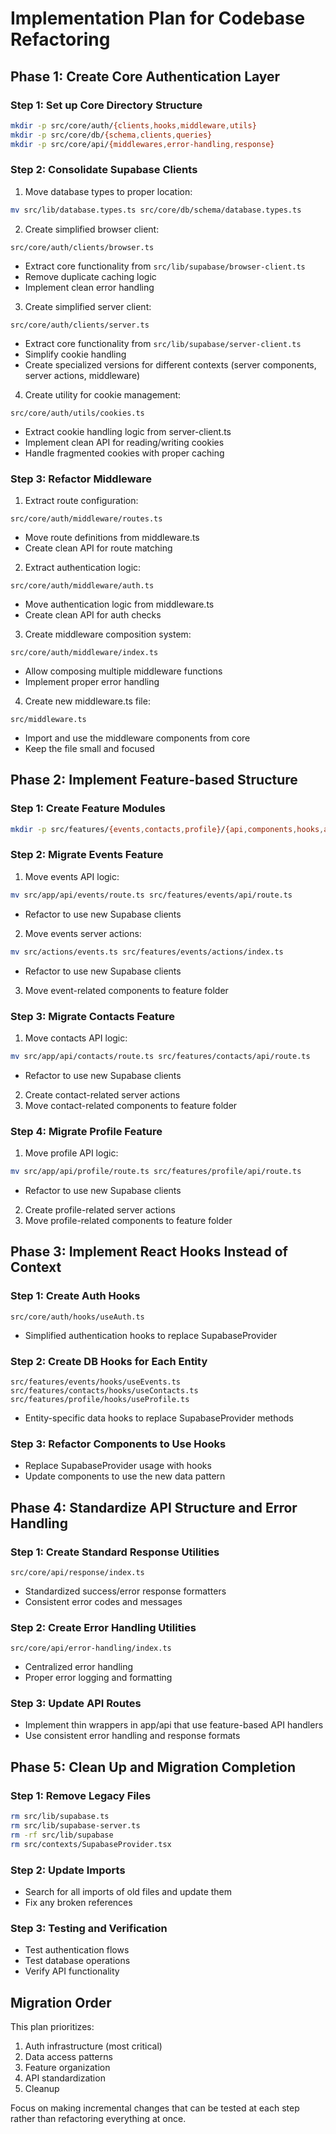 # Implementation Plan for Codebase Refactoring

## Phase 1: Create Core Authentication Layer

### Step 1: Set up Core Directory Structure
```bash
mkdir -p src/core/auth/{clients,hooks,middleware,utils}
mkdir -p src/core/db/{schema,clients,queries}
mkdir -p src/core/api/{middlewares,error-handling,response}
```

### Step 2: Consolidate Supabase Clients
1. Move database types to proper location:
```bash
mv src/lib/database.types.ts src/core/db/schema/database.types.ts
```

2. Create simplified browser client:
```
src/core/auth/clients/browser.ts
```
- Extract core functionality from `src/lib/supabase/browser-client.ts`
- Remove duplicate caching logic
- Implement clean error handling

3. Create simplified server client:
```
src/core/auth/clients/server.ts
```
- Extract core functionality from `src/lib/supabase/server-client.ts`
- Simplify cookie handling
- Create specialized versions for different contexts (server components, server actions, middleware)

4. Create utility for cookie management:
```
src/core/auth/utils/cookies.ts
```
- Extract cookie handling logic from server-client.ts
- Implement clean API for reading/writing cookies
- Handle fragmented cookies with proper caching

### Step 3: Refactor Middleware
1. Extract route configuration:
```
src/core/auth/middleware/routes.ts
```
- Move route definitions from middleware.ts
- Create clean API for route matching

2. Extract authentication logic:
```
src/core/auth/middleware/auth.ts
```
- Move authentication logic from middleware.ts
- Create clean API for auth checks

3. Create middleware composition system:
```
src/core/auth/middleware/index.ts
```
- Allow composing multiple middleware functions
- Implement proper error handling

4. Create new middleware.ts file:
```
src/middleware.ts
```
- Import and use the middleware components from core
- Keep the file small and focused

## Phase 2: Implement Feature-based Structure

### Step 1: Create Feature Modules
```bash
mkdir -p src/features/{events,contacts,profile}/{api,components,hooks,actions}
```

### Step 2: Migrate Events Feature
1. Move events API logic:
```bash
mv src/app/api/events/route.ts src/features/events/api/route.ts
```
- Refactor to use new Supabase clients

2. Move events server actions:
```bash
mv src/actions/events.ts src/features/events/actions/index.ts
```
- Refactor to use new Supabase clients

3. Move event-related components to feature folder

### Step 3: Migrate Contacts Feature
1. Move contacts API logic:
```bash
mv src/app/api/contacts/route.ts src/features/contacts/api/route.ts
```
- Refactor to use new Supabase clients

2. Create contact-related server actions
3. Move contact-related components to feature folder

### Step 4: Migrate Profile Feature
1. Move profile API logic:
```bash
mv src/app/api/profile/route.ts src/features/profile/api/route.ts
```
- Refactor to use new Supabase clients

2. Create profile-related server actions
3. Move profile-related components to feature folder

## Phase 3: Implement React Hooks Instead of Context

### Step 1: Create Auth Hooks
```
src/core/auth/hooks/useAuth.ts
```
- Simplified authentication hooks to replace SupabaseProvider

### Step 2: Create DB Hooks for Each Entity
```
src/features/events/hooks/useEvents.ts
src/features/contacts/hooks/useContacts.ts
src/features/profile/hooks/useProfile.ts
```
- Entity-specific data hooks to replace SupabaseProvider methods

### Step 3: Refactor Components to Use Hooks
- Replace SupabaseProvider usage with hooks
- Update components to use the new data pattern

## Phase 4: Standardize API Structure and Error Handling

### Step 1: Create Standard Response Utilities
```
src/core/api/response/index.ts
```
- Standardized success/error response formatters
- Consistent error codes and messages

### Step 2: Create Error Handling Utilities
```
src/core/api/error-handling/index.ts
```
- Centralized error handling
- Proper error logging and formatting

### Step 3: Update API Routes
- Implement thin wrappers in app/api that use feature-based API handlers
- Use consistent error handling and response formats

## Phase 5: Clean Up and Migration Completion

### Step 1: Remove Legacy Files
```bash
rm src/lib/supabase.ts
rm src/lib/supabase-server.ts
rm -rf src/lib/supabase
rm src/contexts/SupabaseProvider.tsx
```

### Step 2: Update Imports
- Search for all imports of old files and update them
- Fix any broken references

### Step 3: Testing and Verification
- Test authentication flows
- Test database operations
- Verify API functionality

## Migration Order

This plan prioritizes:
1. Auth infrastructure (most critical)
2. Data access patterns
3. Feature organization
4. API standardization
5. Cleanup

Focus on making incremental changes that can be tested at each step rather than refactoring everything at once. 